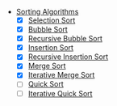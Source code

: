 * [Sorting Algorithms](#)
    - [x] [Selection Sort](SelectionSort.py)
    - [x] [Bubble Sort](BubbleSort.py)
    - [x] [Recursive Bubble Sort](RecursiveBubbleSort.py)
    - [x] [Insertion Sort](InsertionSort.py)
    - [x] [Recursive Insertion Sort](InsertionSortRecursive.py)
    - [x] [Merge Sort](MergeSort.py)
    - [x] [Iterative Merge Sort](MergeSortIterativeV2.py)
    - [ ] [Quick Sort](QuickSort.py)
    - [ ] [Iterative Quick Sort]()